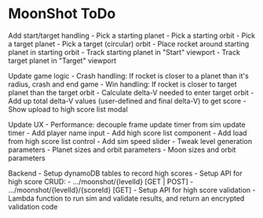 MoonShot ToDo
=============
Add start/target handling
    - Pick a starting planet
    - Pick a starting orbit
    - Pick a target planet
    - Pick a target (circular) orbit
    - Place rocket around starting planet in starting orbit
    - Track starting planet in "Start" viewport
    - Track target planet in "Target" viewport

Update game logic
    - Crash handling:  If rocket is closer to a planet than it's radius, crash and end game
    - Win handling:  If rocket is closer to target planet than the target orbit
        - Calculate delta-V needed to enter target orbit
        - Add up total delta-V values (user-defined and final delta-V) to get score
        - Show upload to high score list modal

Update UX
    - Performance:  decouple frame update timer from sim update timer
    - Add player name input
    - Add high score list component
    - Add load from high score list control
    - Add sim speed slider
    - Tweak level generation parameters
        - Planet sizes and orbit parameters
        - Moon sizes and orbit parameters

Backend
    - Setup dynamoDB tables to record high scores
    - Setup API for high score CRUD:
        - .../moonshot/{levelId} [GET | POST]
        - .../moonshot/{levelId}/{scoreId} [GET]
    - Setup API for high score validation
        - Lambda function to run sim and validate results, and return an encrypted validation code
